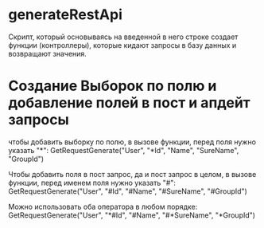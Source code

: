 # generateRestApi
Скрипт, который основываясь на введенной в него строке создает функции (контроллеры), которые кидают запросы в базу данных и возвращают значения. 

# Создание Выборок по полю и добавление полей в пост и апдейт запросы

чтобы добавить выборку по полю, в вызове функции, перед поля нужно указать "*":
GetRequestGenerate("User", "*Id", "Name", "SureName", "GroupId")

Чтобы добавить поля в пост запрос, да и пост запрос в целом, в вызове функции, перед именем поля нужно указать "#":
GetRequestGenerate("User", "#Id", "#Name", "#SureName", "#GroupId")

Можно использовать оба оператора в любом порядке:
GetRequestGenerate("User", "*#Id", "#Name", "#*SureName", "*GroupId")
